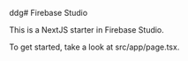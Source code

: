 ddg# Firebase Studio

This is a NextJS starter in Firebase Studio.

To get started, take a look at src/app/page.tsx.
